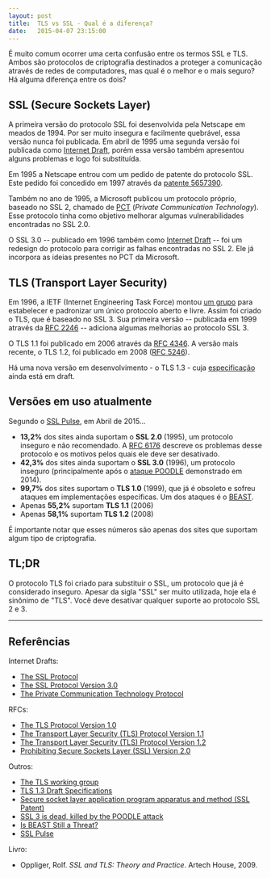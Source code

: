 ```yaml
---
layout: post
title:  TLS vs SSL - Qual é a diferença?
date:   2015-04-07 23:15:00
---
```


É muito comum ocorrer uma certa confusão entre os termos SSL e TLS. Ambos são
protocolos de criptografia destinados a proteger a comunicação através de redes
de computadores, mas qual é o melhor e o mais seguro? Há alguma diferença entre
os dois?

## SSL (Secure Sockets Layer)

A primeira versão do protocolo SSL foi desenvolvida pela Netscape em meados de
1994. Por ser muito insegura e facilmente quebrável, essa versão nunca foi
publicada. Em abril de 1995 uma segunda versão foi publicada como
[Internet Draft][draft ssl 2], porém essa versão também apresentou alguns
problemas e logo foi substituída.

Em 1995 a Netscape entrou com um pedido de patente do protocolo SSL. Este pedido
foi concedido em 1997 através da [patente 5657390][ssl patent].

Também no ano de 1995, a Microsoft publicou um protocolo próprio, baseado no SSL
2, chamado de [PCT][draft pct] (*Private Communication Technology*). Esse
protocolo tinha como objetivo melhorar algumas vulnerabilidades encontradas no
SSL 2.0.

O SSL 3.0 -- publicado em 1996 também como [Internet Draft][draft ssl 3] -- foi
um redesign do protocolo para corrigir as falhas encontradas no SSL 2. Ele já
incorpora as ideias presentes no PCT da Microsoft.

## TLS (Transport Layer Security)

Em 1996, a IETF (Internet Engineering Task Force) montou [um grupo][tls charter]
para estabelecer e padronizar um único protocolo aberto e livre. Assim foi
criado o TLS, que é baseado no SSL 3. Sua primeira versão -- publicada em 1999
através da [RFC 2246][tls 1] -- adiciona algumas melhorias ao protocolo SSL 3.

O TLS 1.1 foi publicado em 2006 através da [RFC 4346][tls 1.1]. A versão mais
recente, o TLS 1.2, foi publicado em 2008 ([RFC 5246][tls 1.2]).

Há uma nova versão em desenvolvimento - o TLS 1.3 - cuja
[especificação][tls 1.3] ainda está em draft.

## Versões em uso atualmente

Segundo o [SSL Pulse][ssl pulse], em Abril de 2015...

* **13,2%** dos sites ainda suportam o **SSL 2.0** (1995), um protocolo inseguro
e não recomendado. A [RFC 6176][rfc6176] descreve os problemas desse protocolo
e os motivos pelos quais ele deve ser desativado.
* **42,3%** dos sites ainda suportam o **SSL 3.0** (1996), um protocolo inseguro
(principalmente após o [ataque POODLE][poodle] demonstrado em 2014).
* **99,7%** dos sites suportam o **TLS 1.0** (1999), que já é obsoleto e sofreu
ataques em implementações específicas. Um dos ataques é o [BEAST][beast].
* Apenas **55,2%** suportam **TLS 1.1** (2006)
* Apenas **58,1%** suportam **TLS 1.2** (2008)

É importante notar que esses números são apenas dos sites que suportam algum
tipo de criptografia.

## TL;DR

O protocolo TLS foi criado para substituir o SSL, um protocolo que já é
considerado inseguro. Apesar da sigla "SSL" ser muito utilizada, hoje ela é
sinônimo de "TLS". Você deve desativar qualquer suporte ao protocolo SSL 2 e 3.

-----

## Referências

Internet Drafts:

* [The SSL Protocol][draft ssl 2]
* [The SSL Protocol Version 3.0][draft ssl 3]
* [The Private Communication Technology Protocol][draft pct]

RFCs:

* [The TLS Protocol Version 1.0][tls 1]
* [The Transport Layer Security (TLS) Protocol Version 1.1][tls 1.1]
* [The Transport Layer Security (TLS) Protocol Version 1.2][tls 1.2]
* [Prohibiting Secure Sockets Layer (SSL) Version 2.0][rfc6176]

Outros:

* [The TLS working group][tls charter]
* [TLS 1.3 Draft Specifications][tls 1.3]
* [Secure socket layer application program apparatus and method (SSL Patent)][ssl patent]
* [SSL 3 is dead, killed by the POODLE attack][poodle]
* [Is BEAST Still a Threat?][beast]
* [SSL Pulse][ssl pulse]

Livro:

* Oppliger, Rolf. *SSL and TLS: Theory and Practice*. Artech House, 2009.

[draft ssl 2]: http://tools.ietf.org/html/draft-hickman-netscape-ssl-00
[draft ssl 3]: http://tools.ietf.org/html/draft-ietf-tls-ssl-version3-00
[ssl patent]: https://www.google.com/patents/US5825890
[draft pct]: http://tools.ietf.org/html/draft-benaloh-pct-00
[tls charter]: https://datatracker.ietf.org/wg/tls/charter/
[tls 1]: http://tools.ietf.org/html/rfc2246
[tls 1.1]: http://tools.ietf.org/html/rfc4346
[tls 1.2]: http://tools.ietf.org/html/rfc5246
[tls 1.3]: https://github.com/tlswg/tls13-spec
[rfc6176]: https://tools.ietf.org/html/rfc6176#section-2
[poodle]: https://community.qualys.com/blogs/securitylabs/2014/10/15/ssl-3-is-dead-killed-by-the-poodle-attack
[beast]: https://community.qualys.com/blogs/securitylabs/2013/09/10/is-beast-still-a-threat
[ssl pulse]: https://www.trustworthyinternet.org/ssl-pulse/
